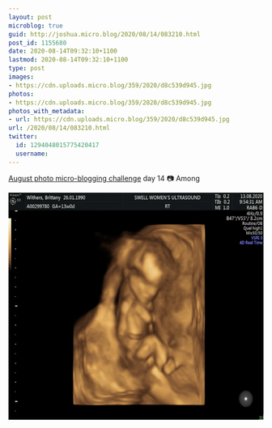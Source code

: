 ```yaml
---
layout: post
microblog: true
guid: http://joshua.micro.blog/2020/08/14/083210.html
post_id: 1155680
date: 2020-08-14T09:32:10+1100
lastmod: 2020-08-14T09:32:10+1100
type: post
images:
- https://cdn.uploads.micro.blog/359/2020/d8c539d945.jpg
photos:
- https://cdn.uploads.micro.blog/359/2020/d8c539d945.jpg
photos_with_metadata:
- url: https://cdn.uploads.micro.blog/359/2020/d8c539d945.jpg
url: /2020/08/14/083210.html
twitter:
  id: 1294048015775420417
  username: 
---
```

[August photo micro-blogging challenge](https://micro.welltempered.net/2020/07/23/august-photoblogging-challenge.html) day 14 📷 Among

<img src="uploads/2020/d8c539d945.jpg" width="600" height="449" alt="" />
